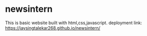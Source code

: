 # newsintern
This is basic website built with html,css,javascript.
deployment link:  https://jaysingtalekar268.github.io/newsintern/
